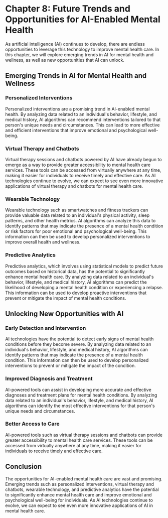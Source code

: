 Chapter 8: Future Trends and Opportunities for AI-Enabled Mental Health
=======================================================================

As artificial intelligence (AI) continues to develop, there are endless opportunities to leverage this technology to improve mental health care. In this chapter, we will explore emerging trends in AI for mental health and wellness, as well as new opportunities that AI can unlock.

Emerging Trends in AI for Mental Health and Wellness
----------------------------------------------------

### Personalized Interventions

Personalized interventions are a promising trend in AI-enabled mental health. By analyzing data related to an individual's behavior, lifestyle, and medical history, AI algorithms can recommend interventions tailored to that person's unique needs and circumstances. This can lead to more effective and efficient interventions that improve emotional and psychological well-being.

### Virtual Therapy and Chatbots

Virtual therapy sessions and chatbots powered by AI have already begun to emerge as a way to provide greater accessibility to mental health care services. These tools can be accessed from virtually anywhere at any time, making it easier for individuals to receive timely and effective care. As AI technologies continue to evolve, we can expect to see even more innovative applications of virtual therapy and chatbots for mental health care.

### Wearable Technology

Wearable technology such as smartwatches and fitness trackers can provide valuable data related to an individual's physical activity, sleep patterns, and other health metrics. AI algorithms can analyze this data to identify patterns that may indicate the presence of a mental health condition or risk factors for poor emotional and psychological well-being. This information can then be used to develop personalized interventions to improve overall health and wellness.

### Predictive Analytics

Predictive analytics, which involves using statistical models to predict future outcomes based on historical data, has the potential to significantly enhance mental health care. By analyzing data related to an individual's behavior, lifestyle, and medical history, AI algorithms can predict the likelihood of developing a mental health condition or experiencing a relapse. This information can be used to develop proactive interventions that prevent or mitigate the impact of mental health conditions.

Unlocking New Opportunities with AI
-----------------------------------

### Early Detection and Intervention

AI technologies have the potential to detect early signs of mental health conditions before they become severe. By analyzing data related to an individual's behavior, lifestyle, and medical history, AI algorithms can identify patterns that may indicate the presence of a mental health condition. This information can then be used to develop personalized interventions to prevent or mitigate the impact of the condition.

### Improved Diagnosis and Treatment

AI-powered tools can assist in developing more accurate and effective diagnoses and treatment plans for mental health conditions. By analyzing data related to an individual's behavior, lifestyle, and medical history, AI algorithms can identify the most effective interventions for that person's unique needs and circumstances.

### Better Access to Care

AI-powered tools such as virtual therapy sessions and chatbots can provide greater accessibility to mental health care services. These tools can be accessed from virtually anywhere at any time, making it easier for individuals to receive timely and effective care.

Conclusion
----------

The opportunities for AI-enabled mental health care are vast and promising. Emerging trends such as personalized interventions, virtual therapy and chatbots, wearable technology, and predictive analytics have the potential to significantly enhance mental health care and improve emotional and psychological well-being for individuals. As AI technologies continue to evolve, we can expect to see even more innovative applications of AI in mental health care.
